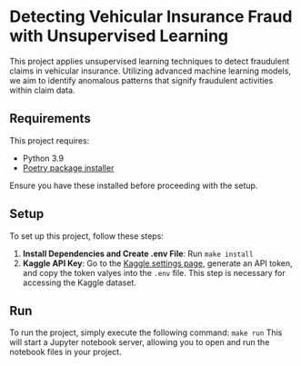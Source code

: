 # Detecting Vehicular Insurance Fraud with Unsupervised Learning

This project applies unsupervised learning techniques to detect fraudulent claims in vehicular insurance. Utilizing advanced machine learning models, we aim to identify anomalous patterns that signify fraudulent activities within claim data.

## Requirements

This project requires:
- Python 3.9
- [Poetry package installer](https://python-poetry.org/docs/#installation)

Ensure you have these installed before proceeding with the setup.

## Setup

To set up this project, follow these steps:

1. **Install Dependencies and Create .env File**: Run `make install`
2. **Kaggle API Key**: Go to the [Kaggle settings page](https://www.kaggle.com/settings), generate an API token, and copy the token valyes into the `.env` file. This step is necessary for accessing the Kaggle dataset.

## Run

To run the project, simply execute the following command: `make run`
This will start a Jupyter notebook server, allowing you to open and run the notebook files in your project.